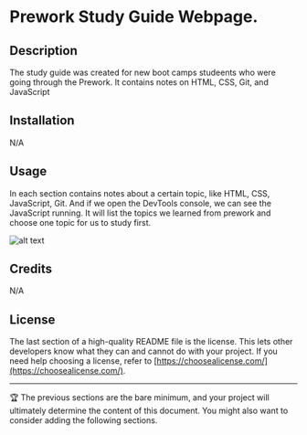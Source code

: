 

# Prework Study Guide Webpage.

## Description

The study guide was created for new boot camps studeents who were going through the Prework. It contains notes on HTML, CSS, Git, and JavaScript


## Installation

N/A

## Usage

In each section contains notes about a certain topic, like HTML, CSS, JavaScript, Git. And if we open the DevTools console, we can see the JavaScript running. It will list the topics we learned from prework and choose one topic for us to study first.

![alt text](assets/images/screenshot.png)

## Credits

N/A
## License

The last section of a high-quality README file is the license. This lets other developers know what they can and cannot do with your project. If you need help choosing a license, refer to [https://choosealicense.com/](https://choosealicense.com/).

---

🏆 The previous sections are the bare minimum, and your project will ultimately determine the content of this document. You might also want to consider adding the following sections.

